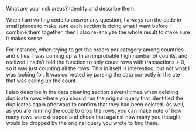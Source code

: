 What are your risk areas? Identify and describe them.

When I am writing code to answer any question, I always run the code in small pieces to make sure each section is doing what I want before I combine them
together, then I also re-analyze the whole result to make sure it makes sense.

For instance, when trying to get the orders per category among countries and cities, I was coming up with an improbable high number of counts, and realized
I hadn't told the function to only count rows with transactions > 0, so it was just counting all the rows. This in itself is interesting, but not what
I was looking for. It was corrected by parsing the data correctly in the cte that was calling up the count.

I also describe in the data cleaning section several times when deleting duplicate rows where you should run the original query that identified the duplicates
again afterward to confirm that they had been deleted. As well, as you are running the code to drop the rows, you can make note of how many rows were dropped
and check that against how many you thought would be dropped by the original query you wrote to fing them.
